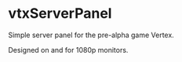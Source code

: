 # vtxServerPanel
Simple server panel for the pre-alpha game Vertex.

Designed on and for 1080p monitors.